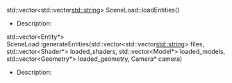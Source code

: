 std::vector<std::vector<std::string>> SceneLoad::loadEntities()
- Description: 

std::vector<Entity*> SceneLoad::generateEntities(std::vector<std::vector<std::string>> files, std::vector<Shader*> loaded_shaders, std::vector<Model*> loaded_models, std::vector<Geometry*> loaded_geometry, Camera* camera)
- Description: 